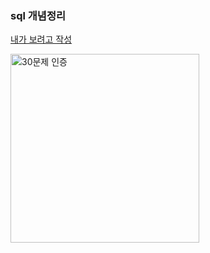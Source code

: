 ### sql 개념정리 <br>
[내가 보려고 작성](https://velog.io/@nawkwoo/SQL-%EA%B8%B0%EB%B3%B8%EB%AC%B8%EB%B2%95%EC%A0%95%EB%A6%AC)

<img width="302" alt="30문제 인증" src="https://github.com/user-attachments/assets/a2bf82f6-112a-450f-b1b9-ed9b07cb3323">
